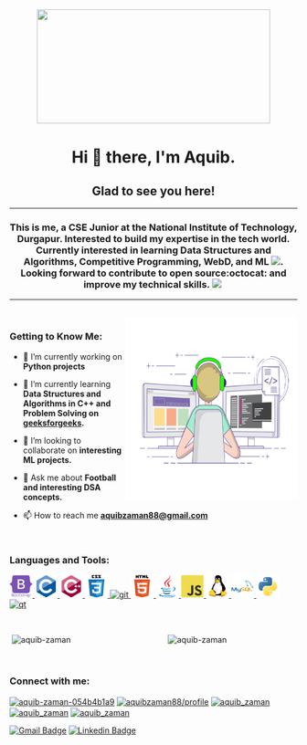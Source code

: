 <div align='center'>
  <img src="https://capsule-render.vercel.app/api?type=waving&height=200&text=Aquib%20Here!&fontAlign=75&fontAlignY=40&color=gradient" height="200" width=90%/>
  
</div>
<h1 align="center">Hi 👋 there, I'm Aquib.</h1>
<h2 align="center">Glad to see you here!</h2>
<hr>
<h3 align="center">This is me, a CSE Junior at the National Institute of Technology, Durgapur. Interested to build my expertise in the tech world. Currently interested in learning Data Structures and Algorithms, Competitive Programming, WebD, and ML <img src="https://github.com/TheDudeThatCode/TheDudeThatCode/blob/master/Assets/Developer.gif" width="30px">. Looking forward to contribute to open source:octocat: and improve my technical skills.&nbsp;<img src="https://github.com/TheDudeThatCode/TheDudeThatCode/blob/master/Assets/Designer.gif" width="36px">&nbsp</h3>
<hr>
<br>
<img align="right" alt="GIF" src="https://github.com/AQUIB-ZAMAN/AQUIB-ZAMAN/blob/main/coding.gif" width="60%" height="318" />
<h3>Getting to Know Me:</h3>

- 🔭 I’m currently working on **Python projects**

- 🌱 I’m currently learning **Data Structures and Algorithms in C++ and Problem Solving on [geeksforgeeks](https://auth.geeksforgeeks.org/user/aquibzaman88/profile).**

- 👯 I’m looking to collaborate on **interesting ML projects.**

- 💬 Ask me about **Football and interesting DSA concepts.**

- 📫 How to reach me **aquibzaman88@gmail.com**
<br>

<h3 align="left">Languages and Tools:</h3>
<p align="left"> <a href="https://getbootstrap.com" target="_blank"> <img src="https://raw.githubusercontent.com/devicons/devicon/master/icons/bootstrap/bootstrap-plain-wordmark.svg" alt="bootstrap" width="40" height="40"/> </a> <a href="https://www.cprogramming.com/" target="_blank"> <img src="https://raw.githubusercontent.com/devicons/devicon/master/icons/c/c-original.svg" alt="c" width="40" height="40"/> </a> <a href="https://www.w3schools.com/cpp/" target="_blank"> <img src="https://raw.githubusercontent.com/devicons/devicon/master/icons/cplusplus/cplusplus-original.svg" alt="cplusplus" width="40" height="40"/> </a> <a href="https://www.w3schools.com/css/" target="_blank"> <img src="https://raw.githubusercontent.com/devicons/devicon/master/icons/css3/css3-original-wordmark.svg" alt="css3" width="40" height="40"/> </a> <a href="https://git-scm.com/" target="_blank"> <img src="https://www.vectorlogo.zone/logos/git-scm/git-scm-icon.svg" alt="git" width="40" height="40"/> </a> <a href="https://www.w3.org/html/" target="_blank"> <img src="https://raw.githubusercontent.com/devicons/devicon/master/icons/html5/html5-original-wordmark.svg" alt="html5" width="40" height="40"/> </a> <a href="https://www.java.com" target="_blank"> <img src="https://raw.githubusercontent.com/devicons/devicon/master/icons/java/java-original.svg" alt="java" width="40" height="40"/> </a> <a href="https://developer.mozilla.org/en-US/docs/Web/JavaScript" target="_blank"> <img src="https://raw.githubusercontent.com/devicons/devicon/master/icons/javascript/javascript-original.svg" alt="javascript" width="40" height="40"/> </a> <a href="https://www.linux.org/" target="_blank"> <img src="https://raw.githubusercontent.com/devicons/devicon/master/icons/linux/linux-original.svg" alt="linux" width="40" height="40"/> </a> <a href="https://www.mysql.com/" target="_blank"> <img src="https://raw.githubusercontent.com/devicons/devicon/master/icons/mysql/mysql-original-wordmark.svg" alt="mysql" width="40" height="40"/> </a> <a href="https://www.python.org" target="_blank"> <img src="https://raw.githubusercontent.com/devicons/devicon/master/icons/python/python-original.svg" alt="python" width="40" height="40"/> </a> <a href="https://www.qt.io/" target="_blank"> <img src="https://upload.wikimedia.org/wikipedia/commons/0/0b/Qt_logo_2016.svg" alt="qt" width="40" height="40"/> </a> </p>
<br>

<p>
&nbsp;<img  width="50%" src="https://github-readme-stats.vercel.app/api?username=AQUIB-ZAMAN&show_icons=true&locale=en&theme=radical" alt="aquib-zaman" />
<img width="45%" align="right" src="https://github-readme-stats.vercel.app/api/top-langs?username=AQUIB-ZAMAN&show_icons=true&locale=en&layout=compact&theme=radical" alt="aquib-zaman" />
</p>


<br>
<div>
<h3 align="left">Connect with me:</h3>
<p align="left">
<a href="https://linkedin.com/in/aquib-zaman-054b4b1a9" target="blank"><img align="center" src="https://raw.githubusercontent.com/rahuldkjain/github-profile-readme-generator/master/src/images/icons/Social/linked-in-alt.svg" alt="aquib-zaman-054b4b1a9" height="30" width="40" /></a>
<a href="https://auth.geeksforgeeks.org/user/aquibzaman88/profile" target="blank"><img align="center" src="https://raw.githubusercontent.com/rahuldkjain/github-profile-readme-generator/master/src/images/icons/Social/geeks-for-geeks.svg" alt="aquibzaman88/profile" height="30" width="40" /></a>
<a href="https://www.codechef.com/users/aquib_zaman" target="blank"><img align="center" src="https://cdn.jsdelivr.net/npm/simple-icons@3.1.0/icons/codechef.svg" alt="aquib_zaman" height="30" width="40" /></a>
<a href="https://codeforces.com/profile/aquib_zaman" target="blank"><img align="center" src="https://cdn.jsdelivr.net/npm/simple-icons@3.0.1/icons/codeforces.svg" alt="aquib_zaman" height="30" width="40" /></a>
<a href="https://www.leetcode.com/aquib_zaman" target="blank"><img align="center" src="https://raw.githubusercontent.com/rahuldkjain/github-profile-readme-generator/master/src/images/icons/Social/leet-code.svg" alt="aquib_zaman" height="30" width="40" /></a>

</p>

[![Gmail Badge](https://img.shields.io/badge/-aquibzaman88@gmail.com-c14438?style=flat&logo=Gmail&logoColor=white)](mailto:aquibzaman88@gmail.com "Connect via Email")
[![Linkedin Badge](https://img.shields.io/badge/-Aquib%20Zaman-0072b1?style=flat&logo=Linkedin&logoColor=white)](https://www.linkedin.com/in/aquib-zaman-054b4b1a9 "Connect on LinkedIn")
</div>

<!--
**AQUIB-ZAMAN/AQUIB-ZAMAN** is a ✨ _special_ ✨ repository because its `README.md` (this file) appears on your GitHub profile.

Here are some ideas to get you started:

- 🔭 I’m currently working on ...
- 🌱 I’m currently learning ...
- 👯 I’m looking to collaborate on ...
- 🤔 I’m looking for help with ...
- 💬 Ask me about ...
- 📫 How to reach me: ...
- 😄 Pronouns: ...
- ⚡ Fun fact: ...
-->
